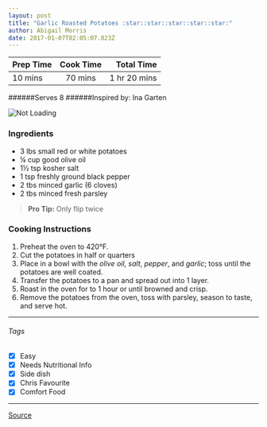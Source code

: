 ```yaml
---
layout: post
title: "Garlic Roasted Potatoes :star::star::star::star::star:"
author: Abigail Morris
date: 2017-01-07T02:05:07.823Z
---
```


| Prep Time  | Cook Time    | Total Time  |
| ---------- |:------------:| -----------:|
| 10 mins    | 70 mins      | 1 hr 20 mins     |


######Serves 8
######Inspired by: Ina Garten

![Not Loading](http://i.imgur.com/ZnvOhhZ.png)

### Ingredients

* 3 lbs small red or white potatoes
* ¼ cup good olive oil
* 1½ tsp kosher salt
* 1 tsp freshly ground black pepper
* 2 tbs minced garlic (6 cloves)
* 2 tbs minced fresh parsley

> **Pro Tip:** Only flip twice

### Cooking Instructions

1. Preheat the oven to 420°F.
2. Cut the potatoes in half or quarters
3. Place in a bowl with the *olive oil*, *salt*, *pepper*, and *garlic*; toss until the potatoes are well coated.
4. Transfer the potatoes to a pan and spread out into 1 layer.
5. Roast in the oven for to 1 hour or until browned and crisp.
6. Remove the potatoes from the oven, toss with parsley, season to taste, and serve hot.


---

###### Tags
- [x] Easy
- [x] Needs Nutritional Info
- [x] Side dish
- [x] Chris Favourite
- [x] Comfort Food

---

[Source](http://www.foodnetwork.com/recipes/ina-garten/garlic-roasted-potatoes-recipe.html)

